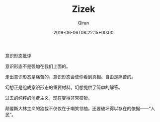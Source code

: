 ﻿---
title: Zizek
author: Qiran
type: post
date: 2019-06-06T08:22:15+00:00
aliases: ["/zizek/"]
tags:
  - 西方美术史
---
意识形态批评

意识形态不是强加在我们上面的。

走出意识形态是痛苦的，意识形态会使你看到真相。自由是痛苦的。

幻想正是组成意识形态的重要材料。幻想提供了简单的解答。

过去的纯粹的消费主义，现在变得非常狡猾。

颠覆斯大林主义的独裁不仅仅在于嘲笑领袖，还要破坏得以存在的依据——“人民”。
